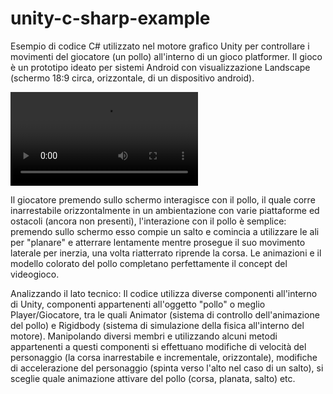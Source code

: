 # unity-c-sharp-example
Esempio di codice C# utilizzato nel motore grafico Unity per controllare i movimenti del giocatore (un pollo) all'interno di un gioco platformer.
Il gioco è un prototipo ideato per sistemi Android con visualizzazione Landscape (schermo 18:9 circa, orizzontale, di un dispositivo android).

![alt-text](https://github.com/sabricham/unity-c-sharp-example/blob/main/Dimostrazione.mp4 "Video dimostrazione") 

Il giocatore premendo sullo schermo interagisce con il pollo, il quale corre inarrestabile orizzontalmente in un ambientazione
con varie piattaforme ed ostacoli (ancora non presenti), l'interazione con il pollo è semplice: premendo sullo schermo esso
compie un salto e comincia a utilizzare le ali per "planare" e atterrare lentamente mentre prosegue il suo 
movimento laterale per inerzia, una volta riatterrato riprende la corsa.
Le animazioni e il modello colorato del pollo completano perfettamente il concept del videogioco.

Analizzando il lato tecnico:
Il codice utilizza diverse componenti all'interno di Unity, componenti appartenenti all'oggetto "pollo" o meglio Player/Giocatore, tra le quali
Animator (sistema di controllo dell'animazione del pollo) e Rigidbody (sistema di simulazione della fisica all'interno del motore).
Manipolando diversi membri e utilizzando alcuni metodi appartenenti a questi componenti si effettuano modifiche di velocità del personaggio
(la corsa inarrestabile e incrementale, orizzontale), modifiche di accelerazione del personaggio (spinta verso l'alto nel caso di un salto),
si sceglie quale animazione attivare del pollo (corsa, planata, salto) etc.
